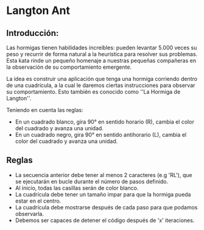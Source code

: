 # Langton Ant

## Introducción:
Las hormigas tienen habilidades increíbles: pueden levantar 5.000 veces su peso y recurrir de forma natural a la 
heurística para resolver sus problemas. Esta kata rinde un pequeño homenaje a nuestras pequeñas compañeras en la 
observación de su comportamiento emergente.

La idea es construir una aplicación que tenga una hormiga corriendo dentro de una cuadrícula, a la cual le daremos 
ciertas instrucciones para observar su comportamiento. Esto también es conocido como ''La Hormiga de Langton''.

Teniendo en cuenta las reglas:

- En un cuadrado blanco, gira 90° en sentido horario (R), cambia el color del cuadrado y avanza una unidad.
- En un cuadrado negro, gira 90° en sentido antihorario (L), cambia el color del cuadrado y avanza una unidad.

## Reglas
- La secuencia anterior debe tener al menos 2 caracteres (e.g 'RL'), que se ejecutarán en bucle durante el número de pasos definido.
- Al inicio, todas las casillas serán de color blanco.
- La cuadrícula debe tener un tamaño impar para que la hormiga pueda estar en el centro.
- La cuadrícula debe mostrarse después de cada paso para que podamos observarla.
- Debemos ser capaces de detener el código después de 'x' iteraciones.
